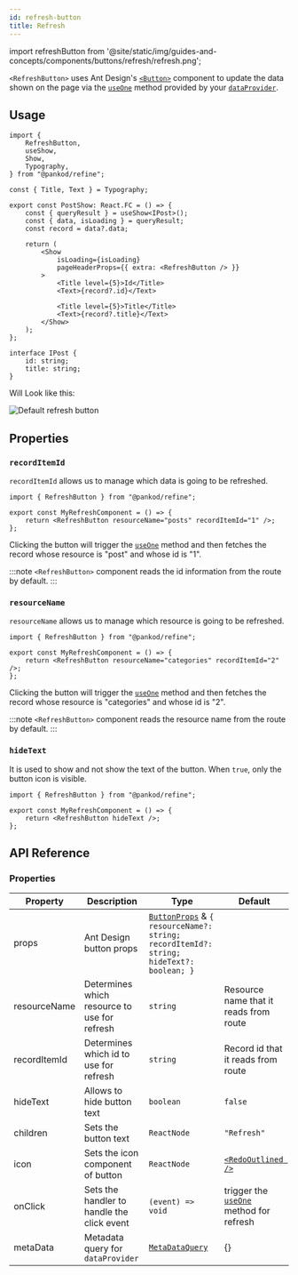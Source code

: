 ```yaml
---
id: refresh-button
title: Refresh
---
```


import refreshButton from '@site/static/img/guides-and-concepts/components/buttons/refresh/refresh.png';

`<RefreshButton>` uses Ant Design's [`<Button>`](https://ant.design/components/button/) component to update the data shown on the page via the [`useOne`](api-references/hooks/data/useOne.md) method provided by your [`dataProvider`](api-references/providers/data-provider.md).

## Usage

```tsx  {2, 18}
import {
    RefreshButton,
    useShow,
    Show,
    Typography,
} from "@pankod/refine";

const { Title, Text } = Typography;

export const PostShow: React.FC = () => {
    const { queryResult } = useShow<IPost>();
    const { data, isLoading } = queryResult;
    const record = data?.data;

    return (
        <Show
            isLoading={isLoading}
            pageHeaderProps={{ extra: <RefreshButton /> }}
        >
            <Title level={5}>Id</Title>
            <Text>{record?.id}</Text>

            <Title level={5}>Title</Title>
            <Text>{record?.title}</Text>
        </Show>
    );
};

interface IPost {
    id: string;
    title: string;
}
```

Will Look like this:

<div class="img-container">
    <div class="window">
        <div class="control red"></div>
        <div class="control orange"></div>
        <div class="control green"></div>
    </div>
    <img src={refreshButton} alt="Default refresh button" />
</div>

## Properties

### `recordItemId`

`recordItemId` allows us to manage which data is going to be refreshed.

```tsx 
import { RefreshButton } from "@pankod/refine";

export const MyRefreshComponent = () => {
    return <RefreshButton resourceName="posts" recordItemId="1" />;
};
```

Clicking the button will trigger the [`useOne`](api-references/hooks/data/useOne.md) method and then fetches the record whose resource is "post" and whose id is "1".

:::note
`<RefreshButton>` component reads the id information from the route by default.
:::

### `resourceName`

`resourceName` allows us to manage which resource is going to be refreshed.

```tsx 
import { RefreshButton } from "@pankod/refine";

export const MyRefreshComponent = () => {
    return <RefreshButton resourceName="categories" recordItemId="2" />;
};
```

Clicking the button will trigger the [`useOne`](api-references/hooks/data/useOne.md) method and then fetches the record whose resource is "categories" and whose id is "2".

:::note
`<RefreshButton>` component reads the resource name from the route by default.
:::

### `hideText`

It is used to show and not show the text of the button. When `true`, only the button icon is visible.

```tsx 
import { RefreshButton } from "@pankod/refine";

export const MyRefreshComponent = () => {
    return <RefreshButton hideText />;
};
```

## API Reference

### Properties

| Property     | Description                                  | Type                                                                                                                                 | Default                                                                        |
| ------------ | -------------------------------------------- | ------------------------------------------------------------------------------------------------------------------------------------ | ------------------------------------------------------------------------------ |
| props        | Ant Design button props                      | [`ButtonProps`](https://ant.design/components/button/#API) & `{ resourceName?: string; recordItemId?: string; hideText?: boolean; }` |                                                                                |
| resourceName | Determines which resource to use for refresh | `string`                                                                                                                             | Resource name that it reads from route                                         |
| recordItemId | Determines which id to use for refresh       | `string`                                                                                                                             | Record id that it reads from route                                             |
| hideText     | Allows to hide button text                   | `boolean`                                                                                                                            | `false`                                                                        |
| children     | Sets the button text                         | `ReactNode`                                                                                                                          | `"Refresh"`                                                                    |
| icon         | Sets the icon component of button            | `ReactNode`                                                                                                                          | [`<RedoOutlined />`](https://ant.design/components/icon/)                      |
| onClick      | Sets the handler to handle the click event   | `(event) => void`                                                                                                                    | trigger the [`useOne`](api-references/hooks/data/useOne.md) method for refresh |
| metaData     | Metadata query for `dataProvider`            | [`MetaDataQuery`](/api-references/interfaces.md#metadataquery)                                                                     | {}                                                                             |
